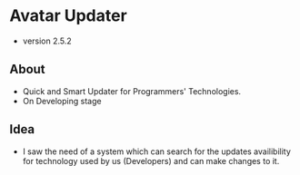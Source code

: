 # Avatar Updater
* version 2.5.2

## About
* Quick and Smart Updater for Programmers' Technologies.
* On Developing stage
## Idea
* I saw the need of a system which can search for the updates availibility for  technology used by us (Developers) and can make changes to it.
